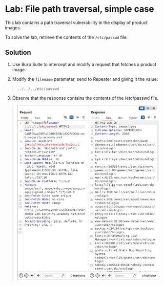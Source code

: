# Lab: File path traversal, simple case

This lab contains a path traversal vulnerability in the display of product images.

To solve the lab, retrieve the contents of the `/etc/passwd` file. 

## Solution
1. Use Burp Suite to intercept and modify a request that fetches a product image
   
2. Modify the `filename` parameter, send to Repeater and giving it the value:
   
> `../../../etc/passwd` 
3. Observe that the response contains the contents of the /etc/passwd file.
> ![alt text](image-1.png) 